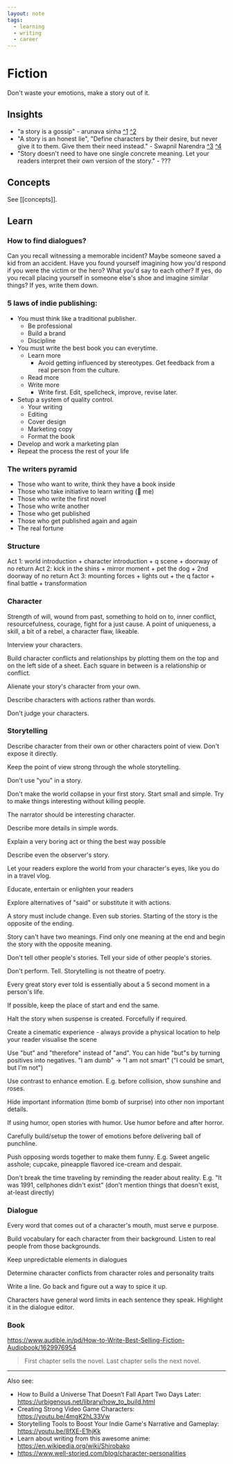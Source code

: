 ```yaml
---
layout: note
tags:
  - learning
  - writing
  - career
---
```


# Fiction

Don't waste your emotions, make a story out of it.

## Insights

- "a story is a gossip" - arunava sinha [^1][1] [^2][2]
- "A story is an honest lie", "Define characters by their desire, but never give it to them. Give them their need instead." - Swapnil Narendra [^3][3] [^4][4]
- "Story doesn't need to have one single concrete meaning. Let your readers interpret their own version of the story." - ???

## Concepts

See [[concepts]].

## Learn

### How to find dialogues?

Can you recall witnessing a memorable incident?
Maybe someone saved a kid from an accident. Have you found yourself imagining how you'd respond if you were the victim or the hero?
What you'd say to each other?
If yes, do you recall placing yourself in someone else's shoe and imagine similar things?
If yes, write them down.

### 5 laws of indie publishing:

- You must think like a traditional publisher.
  - Be professional
  - Build a brand
  - Discipline
- You must write the best book you can everytime.
  - Learn more
    - Avoid getting influenced by stereotypes. Get feedback from a real person from the culture.
  - Read more
  - Write more
    - Write first. Edit, spellcheck, improve, revise later.
- Setup a system of quality control.
  - Your writing
  - Editing
  - Cover design
  - Marketing copy
  - Format the book
- Develop and work a marketing plan
- Repeat the process the rest of your life

### The writers pyramid

- Those who want to write, think they have a book inside
- Those who take initiative to learn writing (🙋 me)
- Those who write the first novel
- Those who write another
- Those who get published
- Those who get published again and again
- The real fortune

### Structure

Act 1: world introduction + character introduction + q scene + doorway of no return
Act 2: kick in the shins + mirror moment + pet the dog + 2nd doorway of no return
Act 3: mounting forces + lights out + the q factor + final battle + transformation

### Character

Strength of will, wound from past, something to hold on to, inner conflict, resourcefulness, courage, fight for a just cause. A point of uniqueness, a skill, a bit of a rebel, a character flaw, likeable.

Interview your characters.

Build character conflicts and relationships by plotting them on the top and on the left side of a sheet. Each square in between is a relationship or conflict.

Alienate your story's character from your own.

Describe characters with actions rather than words.

Don't judge your characters.

### Storytelling

Describe character from their own or other characters point of view. Don't expose it directly.

Keep the point of view strong through the whole storytelling.

Don't use "you" in a story.

Don't make the world collapse in your first story. Start small and simple. Try to make things interesting without killing people.

The narrator should be interesting character.

Describe more details in simple words.

Explain a very boring act or thing the best way possible

Describe even the observer's story.

Let your readers explore the world from your character's eyes, like you do in a travel vlog.

Educate, entertain or enlighten your readers

Explore alternatives of "said" or substitute it with actions.

A story must include change. Even sub stories. Starting of the story is the opposite of the ending.

Story can't have two meanings. Find only one meaning at the end and begin the story with the opposite meaning.

Don't tell other people's stories. Tell your side of other people's stories.

Don't perform. Tell. Storytelling is not theatre of poetry.

Every great story ever told is essentially about a 5 second moment in a person's life.

If possible, keep the place of start and end the same.

Halt the story when suspense is created. Forcefully if required.

Create a cinematic experience - always provide a physical location to help your reader visualise the scene

Use "but" and "therefore" instead of "and". You can hide "but"s by turning positives into negatives. "I am dumb" -> "I am not smart" ("I could be smart, but I'm not")

Use contrast to enhance emotion. E.g. before collision, show sunshine and roses.

Hide important information (time bomb of surprise) into other non important details.

If using humor, open stories with humor. Use humor before and after horror.

Carefully build/setup the tower of emotions before delivering ball of punchline.

Push opposing words together to make them funny. E.g. Sweet angelic asshole; cupcake, pineapple flavored ice-cream and despair.

Don't break the time traveling by reminding the reader about reality. E.g. "It was 1991, cellphones didn't exist" (don't mention things that doesn't exist, at-least directly)

### Dialogue

Every word that comes out of a character's mouth, must serve e purpose.

Build vocabulary for each character from their background. Listen to real people from those backgrounds.

Keep unpredictable elements in dialogues

Determine character conflicts from character roles and personality traits

Write a line. Go back and figure out a way to spice it up.

Characters have general word limits in each sentence they speak. Highlight it in the dialogue editor.

### Book

https://www.audible.in/pd/How-to-Write-Best-Selling-Fiction-Audiobook/1629976954

> First chapter sells the novel. Last chapter sells the next novel.

---

Also see:

- How to Build a Universe That Doesn’t Fall Apart Two Days Later: https://urbigenous.net/library/how_to_build.html
- Creating Strong Video Game Characters: https://youtu.be/4mgK2hL33Vw
- Storytelling Tools to Boost Your Indie Game's Narrative and Gameplay: https://youtu.be/8fXE-E1hjKk
- Learn about writing from this awesome anime: https://en.wikipedia.org/wiki/Shirobako
- https://www.well-storied.com/blog/character-personalities

[1]: https://youtu.be/b2Gf4Yh9PW4
[2]: https://arunavasinha.in
[3]: https://youtu.be/Y2KSwaK9N7A
[4]: https://www.aavirbhaav.com

